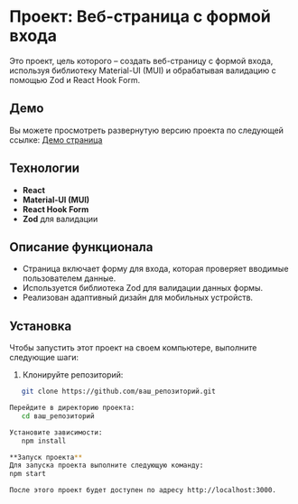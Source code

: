 # Проект: Веб-страница с формой входа

Это проект, цель которого – создать веб-страницу с формой входа, используя библиотеку Material-UI (MUI) и обрабатывая валидацию с помощью Zod и React Hook Form.

## Демо

Вы можете просмотреть развернутую версию проекта по следующей ссылке: [Демо страница](https://nikandrey.github.io/Test_Login)

## Технологии

- **React**
- **Material-UI (MUI)**
- **React Hook Form**
- **Zod** для валидации

## Описание функционала

- Страница включает форму для входа, которая проверяет вводимые пользователем данные.
- Используется библиотека Zod для валидации данных формы.
- Реализован адаптивный дизайн для мобильных устройств.

## Установка

Чтобы запустить этот проект на своем компьютере, выполните следующие шаги:

1. Клонируйте репозиторий:
```bash
   git clone https://github.com/ваш_репозиторий.git

Перейдите в директорию проекта:
   cd ваш_репозиторий

Установите зависимости:
   npm install

**Запуск проекта**
Для запуска проекта выполните следующую команду:
npm start

После этого проект будет доступен по адресу http://localhost:3000.

